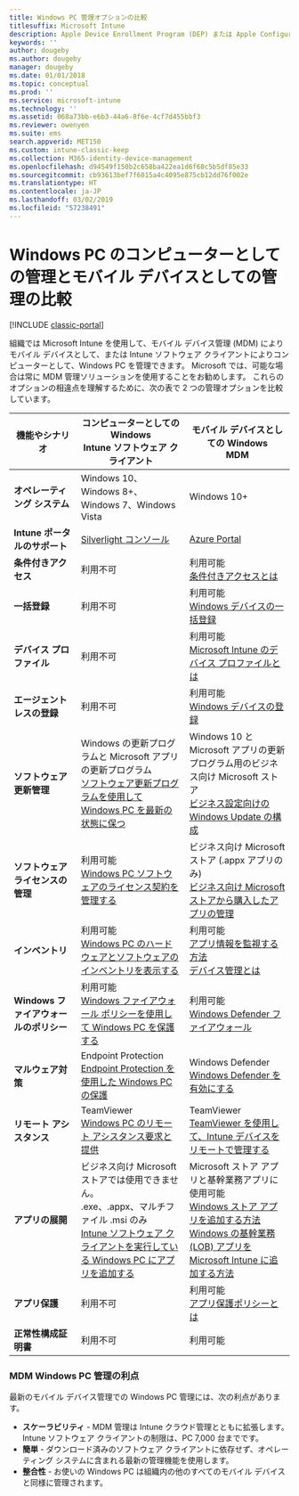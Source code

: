 ```yaml
---
title: Windows PC 管理オプションの比較
titlesuffix: Microsoft Intune
description: Apple Device Enrollment Program (DEP) または Apple Configurator を使用した会社所有の iOS デバイスの登録
keywords: ''
author: dougeby
ms.author: dougeby
manager: dougeby
ms.date: 01/01/2018
ms.topic: conceptual
ms.prod: ''
ms.service: microsoft-intune
ms.technology: ''
ms.assetid: 068a73bb-e6b3-44a6-8f6e-4cf7d455bbf3
ms.reviewer: owenyen
ms.suite: ems
search.appverid: MET150
ms.custom: intune-classic-keep
ms.collection: M365-identity-device-management
ms.openlocfilehash: d94549f150b2c658ba422ea1d6f68c5b5df85e33
ms.sourcegitcommit: cb93613bef7f6015a4c4095e875cb12dd76f002e
ms.translationtype: HT
ms.contentlocale: ja-JP
ms.lasthandoff: 03/02/2019
ms.locfileid: "57238491"
---
```

# <a name="compare-managing-windows-pcs-as-computers-or-mobile-devices"></a>Windows PC のコンピューターとしての管理とモバイル デバイスとしての管理の比較

[!INCLUDE [classic-portal](includes/classic-portal.md)]

組織では Microsoft Intune を使用して、モバイル デバイス管理 (MDM) によりモバイル デバイスとして、または Intune ソフトウェア クライアントによりコンピューターとして、Windows PC を管理できます。  Microsoft では、可能な場合は常に MDM 管理ソリューションを使用することをお勧めします。 これらのオプションの相違点を理解するために、次の表で 2 つの管理オプションを比較しています。

|**機能やシナリオ** |**コンピューターとしての Windows**<br>Intune ソフトウェア クライアント | **モバイル デバイスとしての Windows**<br>MDM |
|--------------|-------------------------------|-------------------------------|
|**オペレーティング システム** |Windows 10、Windows 8+、Windows 7、Windows Vista | Windows 10+ |
|**Intune ポータルのサポート** |[Silverlight コンソール](https://manage.microsoft.com)|[Azure Portal](https://portal.azure.com) |
|**条件付きアクセス**|利用不可|利用可能 <br>[条件付きアクセスとは](conditional-access.md)|
|**一括登録**|利用不可|利用可能 <br>[Windows デバイスの一括登録](windows-bulk-enroll.md)|
|**デバイス プロファイル**|利用不可|利用可能 <br>[Microsoft Intune のデバイス プロファイルとは](device-profiles.md)|
|**エージェントレスの登録**|利用不可 |利用可能<br>[Windows デバイスの登録](windows-enroll.md)|
|**ソフトウェア更新管理**| Windows の更新プログラムと Microsoft アプリの更新プログラム<br>[ソフトウェア更新プログラムを使用して Windows PC を最新の状態に保つ](keep-windows-pcs-up-to-date-with-software-updates-in-microsoft-intune.md)|Windows 10 と Microsoft アプリの更新プログラム用のビジネス向け Microsoft ストア<br> [ビジネス設定向けの Windows Update の構成](windows-update-for-business-configure.md) |
|**ソフトウェア ライセンスの管理**|利用可能 <br>[Windows PC ソフトウェアのライセンス契約を管理する](manage-license-agreements-for-windows-pc-software-in-microsoft-intune.md)|ビジネス向け Microsoft ストア (.appx アプリのみ)<br>[ビジネス向け Microsoft ストアから購入したアプリの管理](windows-store-for-business.md)|
|**インベントリ**|利用可能 <br>[Windows PC のハードウェアとソフトウェアのインベントリを表示する](view-hardware-and-software-inventory-for-windows-pcs-in-microsoft-intune.md)|利用可能 <br>[アプリ情報を監視する方法](apps-monitor.md)<br>[デバイス管理とは](device-management.md)|
|**Windows ファイアウォールのポリシー**|利用可能 <br>[Windows ファイアウォール ポリシーを使用して Windows PC を保護する](help-protect-windows-pcs-using-windows-firewall-policies-in-microsoft-intune.md) |利用可能 <br>[Windows Defender ファイアウォール](endpoint-protection-windows-10.md#windows-defender-firewall)|
|**マルウェア対策**|Endpoint Protection<br>[Endpoint Protection を使用した Windows PC の保護](help-secure-windows-pcs-with-endpoint-protection-for-microsoft-intune.md)|Windows Defender<br>[Windows Defender を有効にする](advanced-threat-protection.md)|
|**リモート アシスタンス** |TeamViewer<br>[Windows PC のリモート アシスタンス要求と提供](request-and-provide-remote-assistance-for-windows-pcs-in-microsoft-intune.md)|TeamViewer<br> [TeamViewer を使用して、Intune デバイスをリモートで管理する](device-profile-android-teamviewer.md) |
|**アプリの展開** | ビジネス向け Microsoft ストアでは使用できません。<br>.exe、.appx、マルチファイル .msi のみ<br>[Intune ソフトウェア クライアントを実行している Windows PC にアプリを追加する](add-apps-for-windows-pcs-in-microsoft-intune.md)|Microsoft ストア アプリと基幹業務アプリに使用可能<br>[Windows ストア アプリを追加する方法](store-apps-windows.md)<br>[Windows の基幹業務 (LOB) アプリを Microsoft Intune に追加する方法](lob-apps-windows.md)|
|**アプリ保護**|利用不可|利用可能 <br>[アプリ保護ポリシーとは](app-protection-policy.md)|
|**正常性構成証明書**|利用不可|利用可能|


### <a name="advantages-of-mdm-windows-pc-management"></a>MDM Windows PC 管理の利点
最新のモバイル デバイス管理での Windows PC 管理には、次の利点があります。
- **スケーラビリティ** - MDM 管理は Intune クラウド管理とともに拡張します。 Intune ソフトウェア クライアントの制限は、PC 7,000 台までです。
- **簡単** - ダウンロード済みのソフトウェア クライアントに依存せず、オペレーティング システムに含まれる最新の管理機能を使用します。
- **整合性** - お使いの Windows PC は組織内の他のすべてのモバイル デバイスと同様に管理されます。<!-- - **Cloud optimization** - -->
